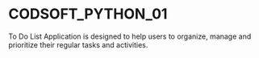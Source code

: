 # CODSOFT_PYTHON_01
 To Do List Application is designed to help users to organize, manage and prioritize their regular tasks and activities. 
